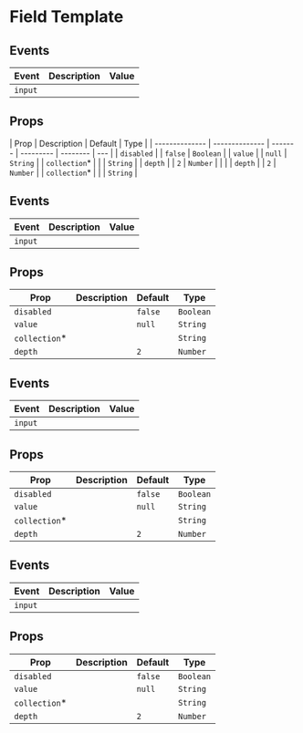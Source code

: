 # Field Template

## Events

| Event   | Description | Value |
| ------- | ----------- | ----- |
| `input` |             |       |

## Props

| Prop           | Description    | Default | Type      |
| -------------- | -------------- | ------- | --------- | -------- | --- |
| `disabled`     |                | `false` | `Boolean` |
| `value`        |                | `null`  | `String`  |
| `collection`\* |                |         | `String`  |
| `depth`        |                | `2`     | `Number`  |
| <!--           | `collection`\* |         |           | `String` | --> |
| `depth`        |                | `2`     | `Number`  |
| `collection`\* |                |         | `String`  |

## Events

| Event   | Description | Value |
| ------- | ----------- | ----- |
| `input` |             |       |

## Props

| Prop           | Description | Default | Type      |
| -------------- | ----------- | ------- | --------- |
| `disabled`     |             | `false` | `Boolean` |
| `value`        |             | `null`  | `String`  |
| `collection`\* |             |         | `String`  |
| `depth`        |             | `2`     | `Number`  |

## Events

| Event   | Description | Value |
| ------- | ----------- | ----- |
| `input` |             |       |

## Props

| Prop           | Description | Default | Type      |
| -------------- | ----------- | ------- | --------- |
| `disabled`     |             | `false` | `Boolean` |
| `value`        |             | `null`  | `String`  |
| `collection`\* |             |         | `String`  |
| `depth`        |             | `2`     | `Number`  |

## Events

| Event   | Description | Value |
| ------- | ----------- | ----- |
| `input` |             |       |

## Props

| Prop           | Description | Default | Type      |
| -------------- | ----------- | ------- | --------- |
| `disabled`     |             | `false` | `Boolean` |
| `value`        |             | `null`  | `String`  |
| `collection`\* |             |         | `String`  |
| `depth`        |             | `2`     | `Number`  |
